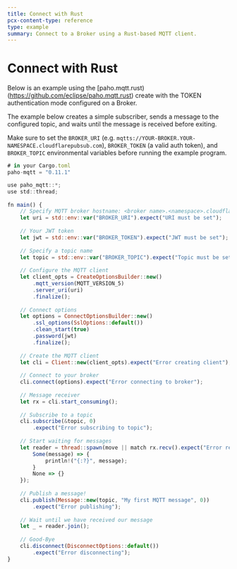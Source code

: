 ```yaml
---
title: Connect with Rust
pcx-content-type: reference
type: example
summary: Connect to a Broker using a Rust-based MQTT client.
---
```


# Connect with Rust

Below is an example using the [paho.mqtt.rust)(https://github.com/eclipse/paho.mqtt.rust) create with the TOKEN authentication mode configured on a Broker. 

The example below creates a simple subscriber, sends a message to the configured topic, and waits until the message is received before exiting.

Make sure to set the `BROKER_URI` (e.g. `mqtts://YOUR-BROKER.YOUR-NAMESPACE.cloudflarepubsub.com`), `BROKER_TOKEN` (a valid auth token), and `BROKER_TOPIC` environmental variables before running the example program.

```js
# in your Cargo.toml
paho-mqtt = "0.11.1"

use paho_mqtt::*;
use std::thread;
 
fn main() {
    // Specify MQTT broker hostname: <broker name>.<namespace>.cloudflarepubsub.com
    let uri = std::env::var("BROKER_URI").expect("URI must be set");
 
    // Your JWT token
    let jwt = std::env::var("BROKER_TOKEN").expect("JWT must be set");
 
    // Specify a topic name
    let topic = std::env::var("BROKER_TOPIC").expect("Topic must be set");
 
    // Configure the MQTT client
    let client_opts = CreateOptionsBuilder::new()
        .mqtt_version(MQTT_VERSION_5)
        .server_uri(uri)
        .finalize();
 
    // Connect options
    let options = ConnectOptionsBuilder::new()
        .ssl_options(SslOptions::default())
        .clean_start(true)
        .password(jwt)
        .finalize();
 
    // Create the MQTT client
    let cli = Client::new(client_opts).expect("Error creating client");
 
    // Connect to your broker
    cli.connect(options).expect("Error connecting to broker");
 
    // Message receiver
    let rx = cli.start_consuming();
 
    // Subscribe to a topic
    cli.subscribe(&topic, 0)
        .expect("Error subscribing to topic");
 
    // Start waiting for messages
    let reader = thread::spawn(move || match rx.recv().expect("Error receiving message") {
        Some(message) => {
            println!("{:?}", message);
        }
        None => {}
    });
 
    // Publish a message!
    cli.publish(Message::new(topic, "My first MQTT message", 0))
        .expect("Error publishing");
 
    // Wait until we have received our message
    let _ = reader.join();
 
    // Good-Bye
    cli.disconnect(DisconnectOptions::default())
        .expect("Error disconnecting");
}  
```